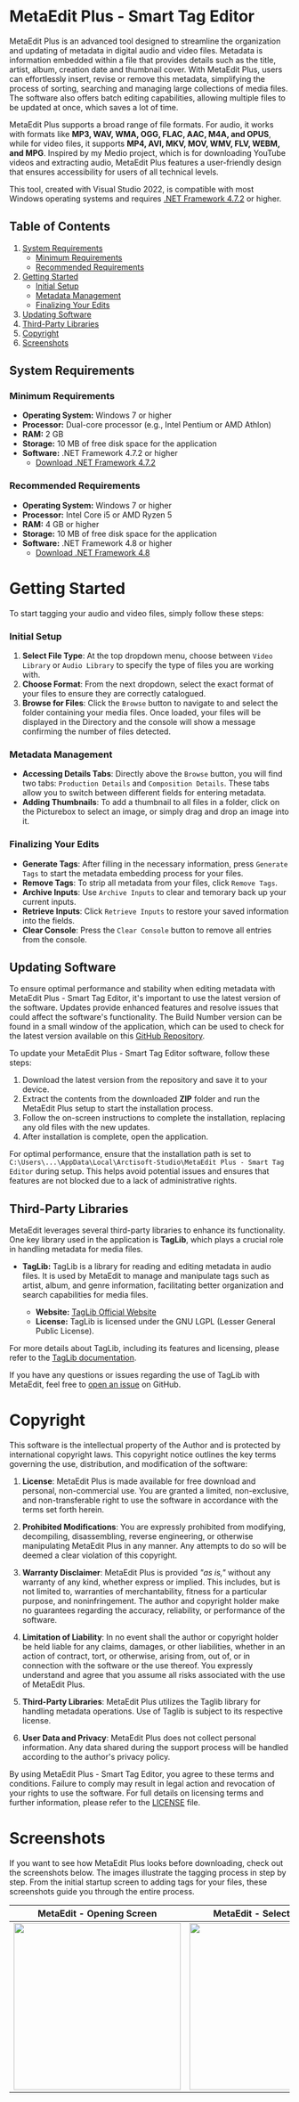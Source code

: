 # MetaEdit Plus - Smart Tag Editor
MetaEdit Plus is an advanced tool designed to streamline the organization and updating of metadata in digital audio and video files. Metadata is information embedded within a file that provides details such as the title, artist, album, creation date and thumbnail cover. With MetaEdit Plus, users can effortlessly insert, revise or remove this metadata, simplifying the process of sorting, searching and managing large collections of media files. The software also offers batch editing capabilities, allowing multiple files to be updated at once, which saves a lot of time.

MetaEdit Plus supports a broad range of file formats. For audio, it works with formats like **MP3, WAV, WMA, OGG, FLAC, AAC, M4A, and OPUS**, while for video files, it supports **MP4, AVI, MKV, MOV, WMV, FLV, WEBM, and MPG**. Inspired by my Medio project, which is for downloading YouTube videos and extracting audio, MetaEdit Plus features a user-friendly design that ensures accessibility for users of all technical levels.

This tool, created with Visual Studio 2022, is compatible with most Windows operating systems and requires [.NET Framework 4.7.2](https://dotnet.microsoft.com/en-us/download/dotnet-framework/net472) or higher.

## Table of Contents

1. [System Requirements](#system-requirements)
    - [Minimum Requirements](#minimum-requirements)
    - [Recommended Requirements](#recommended-requirements)
2. [Getting Started](#getting-started)
    - [Initial Setup](#initial-setup)
    - [Metadata Management](#metadata-management)
    - [Finalizing Your Edits](#finalizing-your-edits)
3. [Updating Software](#updating-software)
4. [Third-Party Libraries](#third-party-libraries)
5. [Copyright](#copyright)
6. [Screenshots](#screenshots)

## System Requirements

### Minimum Requirements
- **Operating System:** Windows 7 or higher
- **Processor:** Dual-core processor (e.g., Intel Pentium or AMD Athlon)
- **RAM:** 2 GB
- **Storage:** 10 MB of free disk space for the application
- **Software:** .NET Framework 4.7.2 or higher
    - [Download .NET Framework 4.7.2](https://dotnet.microsoft.com/download/dotnet-framework/net472)

### Recommended Requirements
- **Operating System:** Windows 7 or higher
- **Processor:** Intel Core i5 or AMD Ryzen 5
- **RAM:** 4 GB or higher
- **Storage:** 10 MB of free disk space for the application
- **Software:** .NET Framework 4.8 or higher
    - [Download .NET Framework 4.8](https://dotnet.microsoft.com/download/dotnet-framework/net48)

# Getting Started

To start tagging your audio and video files, simply follow these steps:

### Initial Setup

1. **Select File Type**: At the top dropdown menu, choose between `Video Library` or `Audio Library` to specify the type of files you are working with.
2. **Choose Format**: From the next dropdown, select the exact format of your files to ensure they are correctly catalogued.
3. **Browse for Files**: Click the `Browse` button to navigate to and select the folder containing your media files. Once loaded, your files will be displayed in the Directory and the console will show a message confirming the number of files detected.

### Metadata Management

- **Accessing Details Tabs**: Directly above the `Browse` button, you will find two tabs: `Production Details` and `Composition Details`. These tabs allow you to switch between different fields for entering metadata.
- **Adding Thumbnails**: To add a thumbnail to all files in a folder, click on the Picturebox to select an image, or simply drag and drop an image into it.

### Finalizing Your Edits

- **Generate Tags**: After filling in the necessary information, press `Generate Tags` to start the metadata embedding process for your files.
- **Remove Tags**: To strip all metadata from your files, click `Remove Tags`.
- **Archive Inputs**: Use `Archive Inputs` to clear and temorary back up your current inputs.
- **Retrieve Inputs**: Click `Retrieve Inputs` to restore your saved information into the fields.
- **Clear Console**: Press the `Clear Console` button to remove all entries from the console.

## Updating Software

To ensure optimal performance and stability when editing metadata with MetaEdit Plus - Smart Tag Editor, it's important to use the latest version of the software. Updates provide enhanced features and resolve issues that could affect the software's functionality. The Build Number version can be found in a small window of the application, which can be used to check for the latest version available on this [GitHub Repository](https://github.com/BerndHagen/MetaEdit-Plus-Smart-Tag-Editor/releases/tag/v1.0.3-metaedit).

To update your MetaEdit Plus - Smart Tag Editor software, follow these steps:

1. Download the latest version from the repository and save it to your device.
2. Extract the contents from the downloaded **ZIP** folder and run the MetaEdit Plus setup to start the installation process.
3. Follow the on-screen instructions to complete the installation, replacing any old files with the new updates.
4. After installation is complete, open the application.

For optimal performance, ensure that the installation path is set to `C:\Users\...\AppData\Local\Arctisoft-Studio\MetaEdit Plus - Smart Tag Editor` during setup. This helps avoid potential issues and ensures that features are not blocked due to a lack of administrative rights.

## Third-Party Libraries

MetaEdit leverages several third-party libraries to enhance its functionality. One key library used in the application is **TagLib**, which plays a crucial role in handling metadata for media files.

- **TagLib:** TagLib is a library for reading and editing metadata in audio files. It is used by MetaEdit to manage and manipulate tags such as artist, album, and genre information, facilitating better organization and search capabilities for media files.

  - **Website:** [TagLib Official Website](https://taglib.org)
  - **License:** TagLib is licensed under the GNU LGPL (Lesser General Public License).

For more details about TagLib, including its features and licensing, please refer to the [TagLib documentation](https://taglib.org/documentation.html).

If you have any questions or issues regarding the use of TagLib with MetaEdit, feel free to [open an issue](https://github.com/BerndHagen/MetaEdit-Plus-Smart-Tag-Editor/issues) on GitHub.

# Copyright 
This software is the intellectual property of the Author and is protected by international copyright laws. This copyright notice outlines the key terms governing the use, distribution, and modification of the software:

1. **License**: MetaEdit Plus is made available for free download and personal, non-commercial use. You are granted a limited, non-exclusive, and non-transferable right to use the software in accordance with the terms set forth herein.

2. **Prohibited Modifications**: You are expressly prohibited from modifying, decompiling, disassembling, reverse engineering, or otherwise manipulating MetaEdit Plus in any manner. Any attempts to do so will be deemed a clear violation of this copyright.

3. **Warranty Disclaimer**: MetaEdit Plus is provided *"as is,"* without any warranty of any kind, whether express or implied. This includes, but is not limited to, warranties of merchantability, fitness for a particular purpose, and noninfringement. The author and copyright holder make no guarantees regarding the accuracy, reliability, or performance of the software.

4. **Limitation of Liability**: In no event shall the author or copyright holder be held liable for any claims, damages, or other liabilities, whether in an action of contract, tort, or otherwise, arising from, out of, or in connection with the software or the use thereof. You expressly understand and agree that you assume all risks associated with the use of MetaEdit Plus.

5. **Third-Party Libraries**: MetaEdit Plus utilizes the Taglib library for handling metadata operations. Use of Taglib is subject to its respective license.

6. **User Data and Privacy**: MetaEdit Plus does not collect personal information. Any data shared during the support process will be handled according to the author's privacy policy.

By using MetaEdit Plus - Smart Tag Editor, you agree to these terms and conditions. Failure to comply may result in legal action and revocation of your rights to use the software. For full details on licensing terms and further information, please refer to the [LICENSE](https://github.com/BerndHagen/MetaEdit-Plus-Smart-Tag-Editor/blob/main/LICENSE) file.

# Screenshots
If you want to see how MetaEdit Plus looks before downloading, check out the screenshots below. The images illustrate the tagging process in step by step. From the initial startup screen to adding tags for your files, these screenshots guide you through the entire process.

| MetaEdit - Opening Screen | MetaEdit - Select Directory    | MetaEdit - Generating Tags  |
|------------------------------|------------------------------|------------------------------|
| <img src="https://github.com/BerndHagen/MetaEdit-Tag-Editor/raw/main/img/v1.0.3-metaedit_startup.png" width="300px"> | <img src="https://github.com/BerndHagen/MetaEdit-Tag-Editor/raw/main/img/v1.0.3-metaedit_inputs.png" width="300px"> | <img src="https://github.com/BerndHagen/MetaEdit-Tag-Editor/raw/main/img/v1.0.3-metaedit_generate.png" width="300px"> |
